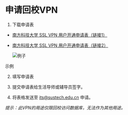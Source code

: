 # 申请回校VPN

1. 下载申请表

- [南方科技大学 SSL VPN 用户开通申请表（链接1）](http://116.7.234.209/upload/files/its/VPN%E7%94%B3%E8%AF%B7%E8%A1%A8%E5%8D%95.pdf)
- [南方科技大学 SSL VPN 用户开通申请表（链接2）](http://zzjg.sustech.edu.cn/list.html?app_alias=oits&sort_alias=4110559ccf52ea13bcd44b6e816843b2&template_type_id=3&title=%E4%B8%8B%E8%BD%BD%E4%B8%93%E5%8C%BA)

  ![例子](./apply.png)

示例

2. 填写申请表

3. 提交申请表给生活导师或辅导员签字。

4. 将表格发送至 [its@sustech.edu.cn](mailto:its@sustech.edu.cn) 申请。



*提示：此VPN的用途仅限回校访问数据库，无法作为其他用途。*
